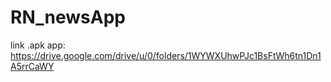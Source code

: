 # RN_newsApp
link .apk app: https://drive.google.com/drive/u/0/folders/1WYWXUhwPJc1BsFtWh6tn1Dn1A5rrCaWY
